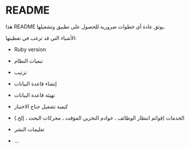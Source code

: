 # README

هذا README يوثق عادة أي خطوات ضرورية للحصول على
تطبيق وتشغيلها.

الأشياء التي قد ترغب في تغطيتها:

- Ruby version

- تبعيات النظام

- ترتيب

- إنشاء قاعدة البيانات

- تهيئة قاعدة البيانات

- كيفية تشغيل جناح الاختبار

- الخدمات (قوائم انتظار الوظائف ، خوادم التخزين المؤقت ، محركات البحث ، إلخ.)

- تعليمات النشر

- ...

